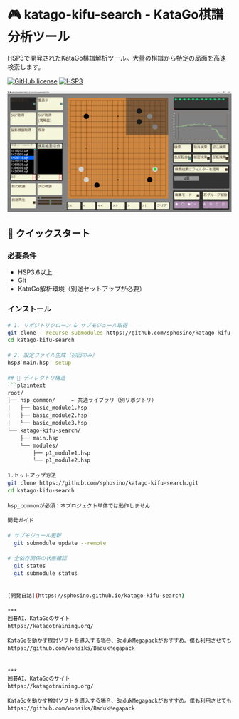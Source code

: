# 🎮 katago-kifu-search - KataGo棋譜分析ツール

HSP3で開発されたKataGo棋譜解析ツール。大量の棋譜から特定の局面を高速検索します。

[![GitHub license](https://img.shields.io/github/license/sphosino/katago-kifu-search)](LICENSE)
[![HSP3](https://img.shields.io/badge/HSP-3.6+-brightgreen)](https://hsp.tv/)

<img src="docs/screenshot.png" width="600" alt="スクリーンショット">

## 🚀 クイックスタート

### 必要条件
- HSP3.6以上
- Git
- KataGo解析環境（別途セットアップが必要）

### インストール
```bash
# 1. リポジトリクローン & サブモジュール取得
git clone --recurse-submodules https://github.com/sphosino/katago-kifu-search.git
cd katago-kifu-search

# 2. 設定ファイル生成（初回のみ）
hsp3 main.hsp -setup

## 📂 ディレクトリ構造
```plaintext
root/
├── hsp_common/     ← 共通ライブラリ（別リポジトリ）
│   ├── basic_module1.hsp
│   ├── basic_module2.hsp
│   └── basic_module3.hsp
└── katago-kifu-search/
    ├── main.hsp
    └── modules/
        ├── p1_module1.hsp
        └── p1_module2.hsp

1.セットアップ方法
git clone https://github.com/sphosino/katago-kifu-search.git
cd katago-kifu-search

hsp_commonが必須：本プロジェクト単体では動作しません

開発ガイド

# サブモジュール更新
  git submodule update --remote

# 全依存関係の状態確認
  git status
  git submodule status


[開発日誌](https://sphosino.github.io/katago-kifu-search)

***
囲碁AI、KataGoのサイト
https://katagotraining.org/

KataGoを動かす検討ソフトを導入する場合、BadukMegapackがおすすめ。僕も利用させてもらってます！  
https://github.com/wonsiks/BadukMegapack


***
囲碁AI、KataGoのサイト
https://katagotraining.org/

KataGoを動かす検討ソフトを導入する場合、BadukMegapackがおすすめ。僕も利用させてもらってます！  
https://github.com/wonsiks/BadukMegapack
